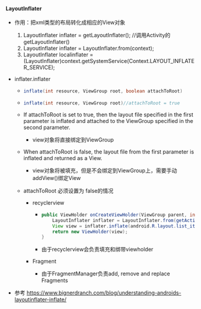 #### LayoutInflater

* 作用：把xml类型的布局转化成相应的View对象

  1. LayoutInflater inflater = getLayoutInflater(); //调用Activity的getLayoutInflater()
  2. LayoutInflater inflater = LayoutInflater.from(context);
  3. LayoutInflater localinflater =(LayoutInflater)context.getSystemService(Context.LAYOUT_INFLATER_SERVICE);

* inflater.inflater

  * ```java
    inflate(int resource, ViewGroup root, boolean attachToRoot)
    ```

  * ```java
    inflate(int resource, ViewGroup root)//attachToRoot = true
    ```

  * If attachToRoot is set to true, then the layout file specified in the first parameter is inflated and attached to the ViewGroup specified in the second parameter.

    * view对象将直接绑定到ViewGroup

  * When attachToRoot is false, the layout file from the first parameter is inflated and returned as a View. 

    * view对象将被填充，但是不会绑定到ViewGroup上，需要手动addView()绑定View

  * attachToRoot 必须设置为 false的情况

    * recyclerview  

      * ```java
        public ViewHolder onCreateViewHolder(ViewGroup parent, int viewType) {
            LayoutInflater inflater = LayoutInflater.from(getActivity());
            View view = inflater.inflate(android.R.layout.list_item_recyclerView, parent, false);
            return new ViewHolder(view);
        }
        ```

      * 由于recyclerview会负责填充和绑带viewholder

    * Fragment

      * 由于FragmentManager负责add, remove and replace Fragments

* 参考 https://www.bignerdranch.com/blog/understanding-androids-layoutinflater-inflate/

  ​
